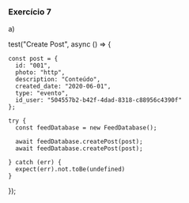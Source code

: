 ### Exercício 7

a)

  test("Create Post", async () => {

    const post = {
      id: "001",
      photo: "http",
      description: "Conteúdo",
      created_date: "2020-06-01",
      type: "evento",
      id_user: "504557b2-b42f-4dad-8318-c88956c4390f"
    };

    try {
      const feedDatabase = new FeedDatabase();

      await feedDatabase.createPost(post);
      await feedDatabase.createPost(post);

    } catch (err) {
      expect(err).not.toBe(undefined)
    }
  });